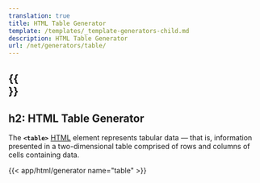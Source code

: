 ```yaml
---
translation: true
title: HTML Table Generator
template: /templates/_template-generators-child.md
description: HTML Table Generator
url: /net/generators/table/
---
```


{{<section overview>}}
---
h2: HTML Table Generator
---

The **`<table>`** [HTML](https://html.spec.whatwg.org/multipage/tables.html#the-table-element) element represents tabular data — that is, information presented in a two-dimensional table comprised of rows and columns of cells containing data.

{{< app/html/generator name="table" >}}
